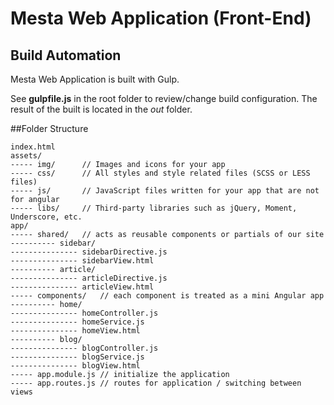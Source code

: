# Mesta Web Application (Front-End)
## Build Automation
Mesta Web Application is built with Gulp.

See __gulpfile.js__ in the root folder to review/change build configuration.
The result of the built is located in the *out* folder.

##Folder Structure

```
index.html
assets/
----- img/      // Images and icons for your app
----- css/      // All styles and style related files (SCSS or LESS files)
----- js/       // JavaScript files written for your app that are not for angular
----- libs/     // Third-party libraries such as jQuery, Moment, Underscore, etc.
app/
----- shared/   // acts as reusable components or partials of our site
---------- sidebar/
--------------- sidebarDirective.js
--------------- sidebarView.html
---------- article/
--------------- articleDirective.js
--------------- articleView.html
----- components/   // each component is treated as a mini Angular app
---------- home/
--------------- homeController.js
--------------- homeService.js
--------------- homeView.html
---------- blog/
--------------- blogController.js
--------------- blogService.js
--------------- blogView.html
----- app.module.js // initialize the application
----- app.routes.js // routes for application / switching between views
```
